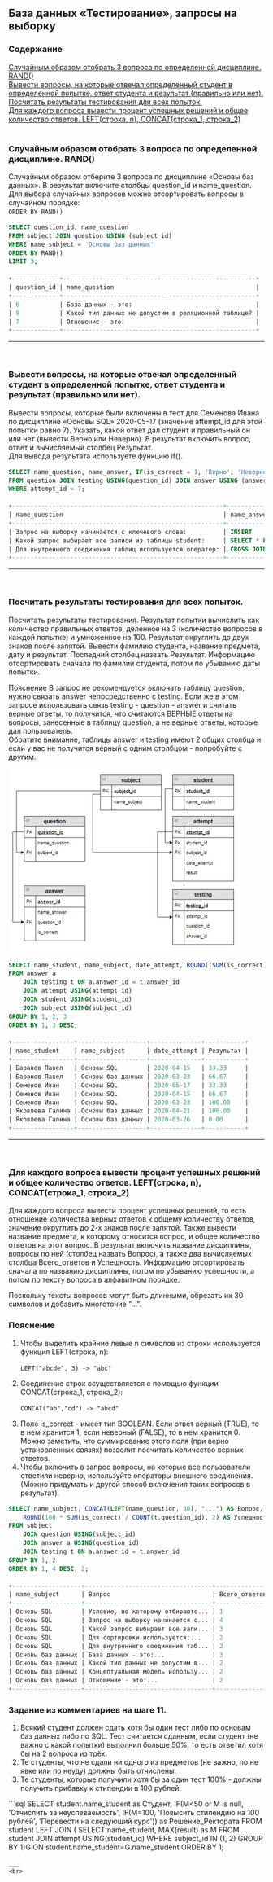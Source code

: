 ## База данных «Тестирование», запросы на выборку

### **Содержание**
 
[Случайным образом отобрать 3 вопроса по определенной дисциплине. RAND()](#T1)<br>
[Вывести вопросы, на которые отвечал определенный студент в определенной попытке, ответ студента и результат (правильно или нет).](#T2)<br>
[Посчитать результаты тестирования для всех попыток.](#T3)<br>
[Для каждого вопроса вывести процент успешных решений и общее количество ответов. LEFT(строка, n), CONCAT(строка_1, строка_2)](#T4)<br>
<br>

<a name="T1"></a>
### Случайным образом отобрать 3 вопроса по определенной дисциплине. RAND()

Случайным образом отберите 3 вопроса по дисциплине «Основы баз данных». В результат включите столбцы question_id и name_question.
<br>Для выбора случайных вопросов можно отсортировать вопросы в случайном порядке:
<br>
`ORDER BY RAND()`

```sql
SELECT question_id, name_question
FROM subject JOIN question USING (subject_id)
WHERE name_subject = 'Основы баз данных'
ORDER BY RAND()
LIMIT 3;

+-------------+-----------------------------------------------------+
| question_id | name_question                                       |
+-------------+-----------------------------------------------------+
| 6           | База данных - это:                                  |
| 9           | Какой тип данных не допустим в реляционной таблице? |
| 7           | Отношение - это:                                    |
+-------------+-----------------------------------------------------+
```
___
<br>

<a name="T2"></a>
### **Вывести вопросы, на которые отвечал определенный студент в определенной попытке, ответ студента и результат (правильно или нет).**

Вывести вопросы, которые были включены в тест для Семенова Ивана по дисциплине «Основы SQL» 2020-05-17  (значение attempt_id для этой попытки равно 7). Указать, какой ответ дал студент и правильный он или нет (вывести Верно или Неверно). В результат включить вопрос, ответ и вычисляемый столбец  Результат.
<br>Для вывода результата используете функцию if().

```sql
SELECT name_question, name_answer, IF(is_correct = 1, 'Верно', 'Неверно') AS Результат
FROM question JOIN testing USING(question_id) JOIN answer USING (answer_id)
WHERE attempt_id = 7;

+----------------------------------------------------------+-----------------------+-----------+
| name_question                                            | name_answer           | Результат |
+----------------------------------------------------------+-----------------------+-----------+
| Запрос на выборку начинается с ключевого слова:          | INSERT                | Неверно   |
| Какой запрос выбирает все записи из таблицы student:     | SELECT * FROM student | Верно     |
| Для внутреннего соединения таблиц используется оператор: | CROSS JOIN            | Неверно   |
+----------------------------------------------------------+-----------------------+-----------+
```
___
<br>

<a name="T3"></a>
### **Посчитать результаты тестирования для всех попыток.**

Посчитать результаты тестирования. Результат попытки вычислить как количество правильных ответов, деленное на 3 (количество вопросов в каждой попытке) и умноженное на 100. Результат округлить до двух знаков после запятой. Вывести фамилию студента, название предмета, дату и результат. Последний столбец назвать Результат. Информацию отсортировать сначала по фамилии студента, потом по убыванию даты попытки.

Пояснение
В запрос не рекомендуется включать таблицу question, нужно связать answer непосредственно с testing. Если же в этом запросе использовать связь testing - question - answer и считать верные ответы, то получится, что считаются ВЕРНЫЕ ответы на вопросы, занесенные в таблицу question, а не верные ответы, которые дал пользователь.
<br>Обратите внимание, таблицы answer и testing имеют 2 общих столбца и если у вас не получится верный с одним столбцом - попробуйте с другим.

<img src="img/cx24.jpg">

```sql
SELECT name_student, name_subject, date_attempt, ROUND((SUM(is_correct) / 3) * 100, 2) AS Результат
FROM answer a
    JOIN testing t ON a.answer_id = t.answer_id
    JOIN attempt USING(attempt_id)
    JOIN student USING(student_id)
    JOIN subject USING(subject_id)
GROUP BY 1, 2, 3
ORDER BY 1, 3 DESC;

+-----------------+-------------------+--------------+-----------+
| name_student    | name_subject      | date_attempt | Результат |
+-----------------+-------------------+--------------+-----------+
| Баранов Павел   | Основы SQL        | 2020-04-15   | 33.33     |
| Баранов Павел   | Основы баз данных | 2020-03-23   | 66.67     |
| Семенов Иван    | Основы SQL        | 2020-05-17   | 33.33     |
| Семенов Иван    | Основы SQL        | 2020-04-15   | 66.67     |
| Семенов Иван    | Основы SQL        | 2020-03-23   | 100.00    |
| Яковлева Галина | Основы баз данных | 2020-04-21   | 100.00    |
| Яковлева Галина | Основы баз данных | 2020-03-26   | 0.00      |
+-----------------+-------------------+--------------+-----------+

```

___
<br>

<a name="T4"></a>
### Для каждого вопроса вывести процент успешных решений и общее количество ответов. LEFT(строка, n), CONCAT(строка_1, строка_2)

Для каждого вопроса вывести процент успешных решений, то есть отношение количества верных ответов к общему количеству ответов, значение округлить до 2-х знаков после запятой. Также вывести название предмета, к которому относится вопрос, и общее количество ответов на этот вопрос. В результат включить название дисциплины, вопросы по ней (столбец назвать Вопрос), а также два вычисляемых столбца Всего_ответов и Успешность. Информацию отсортировать сначала по названию дисциплины, потом по убыванию успешности, а потом по тексту вопроса в алфавитном порядке.

Поскольку тексты вопросов могут быть длинными, обрезать их 30 символов и добавить многоточие "...".

### **Пояснение**

<ol>
<li>Чтобы выделить крайние левые n символов из строки используется функция LEFT(строка, n):

`LEFT("abcde", 3) -> "abc"`</li>
 
<li>Соединение строк осуществляется с помощью функции CONCAT(строка_1, строка_2):

`CONCAT("ab","cd") -> "abcd"`</li>
<li>Поле is_correct - имеет тип BOOLEAN. Если ответ верный (TRUE), то в нем хранится 1, если неверный (FALSE), то в нем хранится 0. Можно заметить, что суммирование этого поля (при верно установленных связях) позволит посчитать количество верных ответов.</li>

<li>Чтобы включить в запрос вопросы,  на которые все пользователи  ответили неверно, используйте операторы внешнего соединения. (Можно придумать и другой способ включения таких вопросов в результат).</li>
</ol>

```sql
SELECT name_subject, CONCAT(LEFT(name_question, 30), "...") AS Вопрос, COUNT(t.question_id) AS Всего_ответов, 
    ROUND(100 * SUM(is_correct) / COUNT(t.question_id), 2) AS Успешность 
FROM subject
    JOIN question USING(subject_id)
    JOIN answer a USING(question_id)
    JOIN testing t ON a.answer_id = t.answer_id 
GROUP BY 1, 2
ORDER BY 1, 4 DESC, 2;

+-------------------+-----------------------------------+---------------+------------+
| name_subject      | Вопрос                            | Всего_ответов | Успешность |
+-------------------+-----------------------------------+---------------+------------+
| Основы SQL        | Условие, по которому отбираютс... | 1             | 100.00     |
| Основы SQL        | Запрос на выборку начинается с... | 4             | 75.00      |
| Основы SQL        | Какой запрос выбирает все запи... | 3             | 66.67      |
| Основы SQL        | Для сортировки используется:...   | 2             | 50.00      |
| Основы SQL        | Для внутреннего соединения таб... | 2             | 0.00       |
| Основы баз данных | База данных - это:...             | 3             | 66.67      |
| Основы баз данных | Какой тип данных не допустим в... | 2             | 50.00      |
| Основы баз данных | Концептуальная модель использу... | 2             | 50.00      |
| Основы баз данных | Отношение - это:...               | 2             | 50.00      |
+-------------------+-----------------------------------+---------------+------------+

```

### **Задание из комментариев на шаге 11.**
<ol>
<li>Всякий студент должен сдать хотя бы один тест либо по основам баз данных либо по SQL. Тест считается сданным, если студент (не важно с какой попытки) выполнил больше 50%, то есть ответил хотя бы на 2 вопроса из трёх.</li>
<li>Те студенты, что не сдали ни одного из предметов (не важно, по не явке или по неуду) должны быть отчислены.</li>
<li>Те студенты, которые получили хотя бы за один тест 100% - должны получить прибавку к стипендии в 100 рублей.</li>
</ol>
```sql
SELECT student.name_student as Студент, 
     IF(M<50 or M is null, 'Отчислить за неуспеваемость',
                IF(M=100, 'Повысить стипендию на 100 рублей', 'Перевести на следующий курс')) as  Решение_Ректората
     FROM student LEFT JOIN  (
         SELECT name_student, MAX(result) as M
         FROM student JOIN attempt USING(student_id)
         WHERE subject_id IN (1, 2)
         GROUP BY 1)G 
     ON student.name_student=G.name_student
     ORDER BY 1;

```
___
<br>
